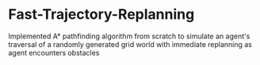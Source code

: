 # Fast-Trajectory-Replanning
Implemented A* pathfinding algorithm from scratch to simulate an agent's traversal of a randomly generated grid world with immediate replanning as agent encounters obstacles
